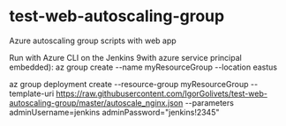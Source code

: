 # test-web-autoscaling-group
Azure autoscaling group scripts with web app

Run with Azure CLI on the Jenkins 9with azure service principal embedded):
az group create --name myResourceGroup --location eastus

az group deployment create --resource-group myResourceGroup --template-uri https://raw.githubusercontent.com/IgorGolivets/test-web-autoscaling-group/master/autoscale_nginx.json --parameters adminUsername=jenkins adminPassword="jenkins!2345"
